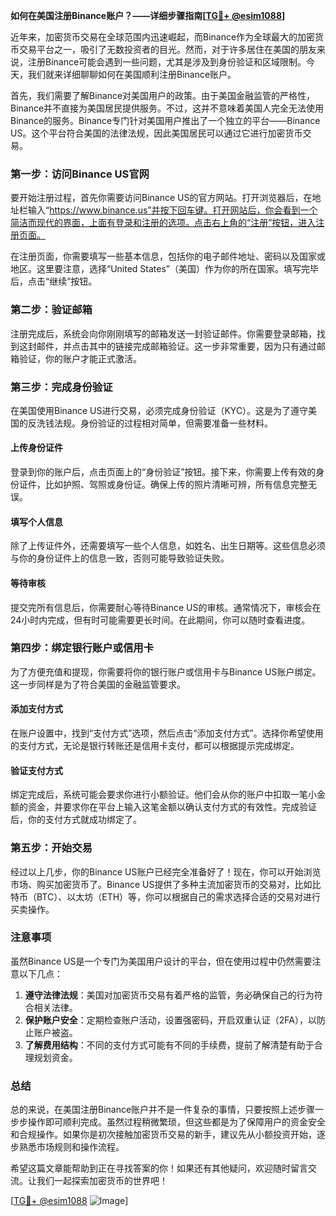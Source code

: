 **如何在美国注册Binance账户？——详细步骤指南[[TG💪+ @esim1088](https://t.me/s/esim1088)]**

近年来，加密货币交易在全球范围内迅速崛起，而Binance作为全球最大的加密货币交易平台之一，吸引了无数投资者的目光。然而，对于许多居住在美国的朋友来说，注册Binance可能会遇到一些问题，尤其是涉及到身份验证和区域限制。今天，我们就来详细聊聊如何在美国顺利注册Binance账户。

首先，我们需要了解Binance对美国用户的政策。由于美国金融监管的严格性，Binance并不直接为美国居民提供服务。不过，这并不意味着美国人完全无法使用Binance的服务。Binance专门针对美国用户推出了一个独立的平台——Binance US。这个平台符合美国的法律法规，因此美国居民可以通过它进行加密货币交易。

### **第一步：访问Binance US官网**
要开始注册过程，首先你需要访问Binance US的官方网站。打开浏览器后，在地址栏输入“https://www.binance.us”并按下回车键。打开网站后，你会看到一个简洁而现代的界面，上面有登录和注册的选项。点击右上角的“注册”按钮，进入注册页面。

在注册页面，你需要填写一些基本信息，包括你的电子邮件地址、密码以及国家或地区。这里要注意，选择“United States”（美国）作为你的所在国家。填写完毕后，点击“继续”按钮。

### **第二步：验证邮箱**
注册完成后，系统会向你刚刚填写的邮箱发送一封验证邮件。你需要登录邮箱，找到这封邮件，并点击其中的链接完成邮箱验证。这一步非常重要，因为只有通过邮箱验证，你的账户才能正式激活。

### **第三步：完成身份验证**
在美国使用Binance US进行交易，必须完成身份验证（KYC）。这是为了遵守美国的反洗钱法规。身份验证的过程相对简单，但需要准备一些材料。

#### **上传身份证件**
登录到你的账户后，点击页面上的“身份验证”按钮。接下来，你需要上传有效的身份证件，比如护照、驾照或身份证。确保上传的照片清晰可辨，所有信息完整无误。

#### **填写个人信息**
除了上传证件外，还需要填写一些个人信息，如姓名、出生日期等。这些信息必须与你的身份证件上的信息一致，否则可能导致验证失败。

#### **等待审核**
提交完所有信息后，你需要耐心等待Binance US的审核。通常情况下，审核会在24小时内完成，但有时可能需要更长时间。在此期间，你可以随时查看进度。

### **第四步：绑定银行账户或信用卡**
为了方便充值和提现，你需要将你的银行账户或信用卡与Binance US账户绑定。这一步同样是为了符合美国的金融监管要求。

#### **添加支付方式**
在账户设置中，找到“支付方式”选项，然后点击“添加支付方式”。选择你希望使用的支付方式，无论是银行转账还是信用卡支付，都可以根据提示完成绑定。

#### **验证支付方式**
绑定完成后，系统可能会要求你进行小额验证。他们会从你的账户中扣取一笔小金额的资金，并要求你在平台上输入这笔金额以确认支付方式的有效性。完成验证后，你的支付方式就成功绑定了。

### **第五步：开始交易**
经过以上几步，你的Binance US账户已经完全准备好了！现在，你可以开始浏览市场、购买加密货币了。Binance US提供了多种主流加密货币的交易对，比如比特币（BTC）、以太坊（ETH）等，你可以根据自己的需求选择合适的交易对进行买卖操作。

### **注意事项**
虽然Binance US是一个专门为美国用户设计的平台，但在使用过程中仍然需要注意以下几点：

1. **遵守法律法规**：美国对加密货币交易有着严格的监管，务必确保自己的行为符合相关法律。
2. **保护账户安全**：定期检查账户活动，设置强密码，开启双重认证（2FA），以防止账户被盗。
3. **了解费用结构**：不同的支付方式可能有不同的手续费，提前了解清楚有助于合理规划资金。

### **总结**
总的来说，在美国注册Binance账户并不是一件复杂的事情，只要按照上述步骤一步步操作即可顺利完成。虽然过程稍微繁琐，但这些都是为了保障用户的资金安全和合规操作。如果你是初次接触加密货币交易的新手，建议先从小额投资开始，逐步熟悉市场规则和操作流程。

希望这篇文章能帮助到正在寻找答案的你！如果还有其他疑问，欢迎随时留言交流。让我们一起探索加密货币的世界吧！

[[TG💪+ @esim1088](https://t.me/s/esim1088) ![Image](https://i.postimg.cc/4NQfJmqS/Snipaste-2025-05-13-00-14-12.png)]